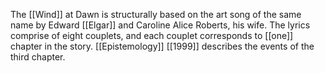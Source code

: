 The [[Wind]] at Dawn is structurally based on the art song of the same name by Edward [[Elgar]] and Caroline Alice Roberts, his wife. The lyrics comprise of eight couplets, and each couplet corresponds to [[one]] chapter in the story. [[Epistemology]] [[1999]] describes the events of the third chapter.